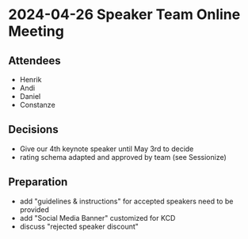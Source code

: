 # 2024-04-26 Speaker Team Online Meeting

## Attendees

- Henrik
- Andi
- Daniel
- Constanze

## Decisions

- Give our 4th keynote speaker until May 3rd to decide
- rating schema adapted and approved by team (see Sessionize)

## Preparation

- add "guidelines & instructions" for accepted speakers need to be provided
- add "Social Media Banner" customized for KCD
- discuss "rejected speaker discount"
